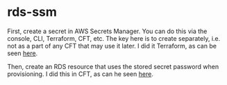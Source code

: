# rds-ssm

First, create a secret in AWS Secrets Manager.
You can do this via the console, CLI, Terraform, CFT, etc.
The key here is to create separately, i.e. not as a part of any CFT that may use it later.
I did it Terraform, as can be seen [here](/secretsmanager/ssm.tf).


Then, create an RDS resource that uses the stored secret password when provisioning.
I did this in CFT, as can he seen [here](/rds/rds.template).
